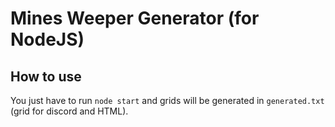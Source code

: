 # Mines Weeper Generator (for NodeJS)

## How to use

You just have to run `node start` and grids will be generated in `generated.txt` (grid for discord and HTML).
